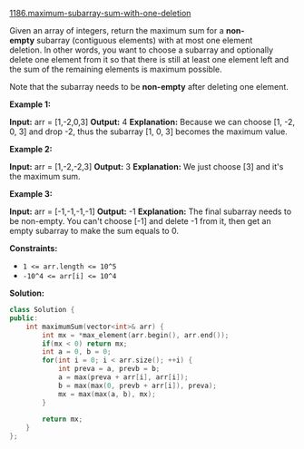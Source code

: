 [1186.maximum-subarray-sum-with-one-deletion](https://leetcode.com/problems/maximum-subarray-sum-with-one-deletion/)  

Given an array of integers, return the maximum sum for a **non-empty** subarray (contiguous elements) with at most one element deletion. In other words, you want to choose a subarray and optionally delete one element from it so that there is still at least one element left and the sum of the remaining elements is maximum possible.

Note that the subarray needs to be **non-empty** after deleting one element.

**Example 1:**

**Input:** arr = \[1,-2,0,3\]
**Output:** 4
**Explanation:** Because we can choose \[1, -2, 0, 3\] and drop -2, thus the subarray \[1, 0, 3\] becomes the maximum value.

**Example 2:**

**Input:** arr = \[1,-2,-2,3\]
**Output:** 3
**Explanation:** We just choose \[3\] and it's the maximum sum.

**Example 3:**

**Input:** arr = \[-1,-1,-1,-1\]
**Output:** -1
**Explanation:** The final subarray needs to be non-empty. You can't choose \[-1\] and delete -1 from it, then get an empty subarray to make the sum equals to 0.

**Constraints:**

*   `1 <= arr.length <= 10^5`
*   `-10^4 <= arr[i] <= 10^4`  



**Solution:**  

```cpp
class Solution {
public:
    int maximumSum(vector<int>& arr) {
        int mx = *max_element(arr.begin(), arr.end());
        if(mx < 0) return mx;
        int a = 0, b = 0;
        for(int i = 0; i < arr.size(); ++i) {
            int preva = a, prevb = b;
            a = max(preva + arr[i], arr[i]);
            b = max(max(0, prevb + arr[i]), preva);
            mx = max(max(a, b), mx);
        }
        
        return mx;
    }
};
```
      